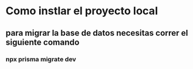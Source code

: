 # Como instlar el proyecto local
## para migrar la base de datos necesitas correr el siguiente comando

### npx prisma migrate dev